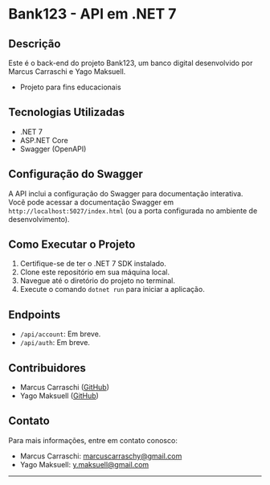 # Bank123 - API em .NET 7

## Descrição
Este é o back-end do projeto Bank123, um banco digital desenvolvido por Marcus Carraschi e Yago Maksuell.

- Projeto para fins educacionais

## Tecnologias Utilizadas
- .NET 7
- ASP.NET Core
- Swagger (OpenAPI)

## Configuração do Swagger
A API inclui a configuração do Swagger para documentação interativa. Você pode acessar a documentação Swagger em `http://localhost:5027/index.html` (ou a porta configurada no ambiente de desenvolvimento).

## Como Executar o Projeto
1. Certifique-se de ter o .NET 7 SDK instalado.
2. Clone este repositório em sua máquina local.
3. Navegue até o diretório do projeto no terminal.
4. Execute o comando `dotnet run` para iniciar a aplicação.

## Endpoints
- `/api/account`: Em breve.
- `/api/auth`: Em breve.

## Contribuidores
- Marcus Carraschi ([GitHub](https://github.com/MarkCarraschi))
- Yago Maksuell ([GitHub](https://github.com/YagoCardoso))

## Contato
Para mais informações, entre em contato conosco:
- Marcus Carraschi: marcuscarraschy@gmail.com
- Yago Maksuell: y.maksuell@gmail.com
---